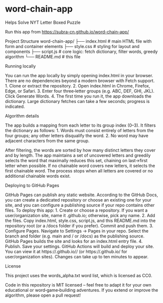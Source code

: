 # word-chain-app
Helps Solve NYT Letter Boxed Puzzle

Run this app from https://subra-cn.github.io/word-chain-app/

Project Structure
word-chain-app/
├── index.html   # main HTML file with form and container elements
├── style.css    # styling for layout and components
├── script.js    # core logic: fetch dictionary, filter words, greedy algorithm
└── README.md    # this file

Running locally

You can run the app locally by simply opening index.html in your browser. There are no dependencies beyond a modern browser with Fetch support.
	1.	Clone or extract the repository.
	2.	Open index.html in Chrome, Firefox, Edge, or Safari.
	3.	Enter four three‑letter groups (e.g. ABC, DEF, GHI, JKL). Click Generate Words.
	4.	The first time you run it, the app downloads the dictionary. Large dictionary fetches can take a few seconds; progress is indicated.

Algorithm details

The app builds a mapping from each letter to its group index (0–3). It filters the dictionary as follows:
	1.	Words must consist entirely of letters from the four groups; any other letters disqualify the word.
	2.	No word may have adjacent characters from the same group.

After filtering, the words are sorted by how many distinct letters they cover and by length. The app maintains a set of uncovered letters and greedily selects the word that maximally reduces this set, chaining on last→first letter when possible. If no chainable word covers new letters, it selects the first chainable word. The process stops when all letters are covered or no additional chainable words exist.

Deploying to GitHub Pages

GitHub Pages can publish any static website. According to the GitHub Docs, you can create a dedicated repository or choose an existing one for your site, and you can configure a publishing source if your repo contains other files. To deploy this app:
	1.	Create or choose a repository. If you want a user/organization site, name it <username>.github.io; otherwise, pick any name.
	2.	Add the files. Copy index.html, style.css, script.js, and this README.md into the repository root (or a /docs folder if you prefer). Commit and push them.
	3.	Configure Pages. Navigate to Settings → Pages in your repo. Select the branch and folder (e.g. main and / or /docs) as the publishing source. GitHub Pages builds the site and looks for an index.html entry file.
	4.	Publish. Save your settings. GitHub Actions will build and deploy your site. You can view it at https://<username>.github.io/<repo>/ (or https://<username>.github.io/ for user/organization sites). Changes can take up to ten minutes to appear.

License

This project uses the words_alpha.txt word list, which is licensed as CC0.

Code in this repository is MIT licensed – feel free to adapt it for your own educational or word‑game‑building adventures. If you extend or improve the algorithm, please open a pull request!
